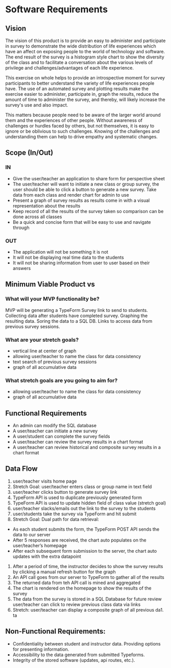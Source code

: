 # Software Requirements

## Vision
The vision of this product is to provide an easy to administer and participate in survey to demonstrate the wide distribution of life experiences which have an affect on exposing people to the world of technology and software.  The end result of the survey is a histogram style chart to show the diversity of the class and to facilitate a conversation about the various levels of privilege and challenges/advantages of each life experience. 

This exercise on whole helps to provide an introspective moment for survey participants to better understand the variety of life experiences people have.  The use of an automated survey and plotting results make the exercise easier to administer, participate in, graph the results, reduce the amount of time to administer the survey, and thereby, will likely increase the survey's use and also impact.

This matters because people need to be aware of the larger world around them and the experiences of other people.  Without awareness of challenges or hurdles faced by others, but not themselves, it is easy to ignore or be oblivious to such challenges.  Knowing of the challenges and understanding them can help to drive empathy and systematic changes.

## Scope (In/Out)

### IN
- Give the user/teacher an application to share form for perspective sheet
- The user/teacher will want to initiate a new class or group survey, the user should be able to click a button to generate a new survey. Take data from each class and render chart for admin to use
- Present a graph of survey results as results come in with a visual representation about the results
- Keep record of all the results of the survey taken so comparison can be done across all classes
- Be a quick and concise form that will be easy to use and navigate through
### OUT
- The application will not be something it is not
- It will not be displaying real time data to the students
- It will not be sharing information from user to user based on their answers


## Minimum Viable Product vs
### What will your MVP functionality be?
MVP will be generating a TypeForm Survey link to send to students.  Collecting data after students have completed survey.  Graphing the resulting data.  Soring the data to a SQL DB. Links to access data from previous survey sessions. 

### What are your stretch goals?
- vertical line at center of graph
- allowing user/teacher to name the class for data consistency
- text search of previous survey sessions
- graph of all accumulative data

### What stretch goals are you going to aim for?
- allowing user/teacher to name the class for data consistency
- graph of all accumulative data


## Functional Requirements
- An admin can modify the SQL database
- A user/teacher can initiate a new survey
- A user/student can complete the survey fields
- A user/teacher can review the survey results in a chart format
- A user/teacher can review historical and composite survey results in a chart format

## Data Flow
1. user/teacher visits home page
1. Stretch Goal:  user/teacher enters class or group name in text field
1. user/teacher clicks button to generate survey link
1. TypeForm API is used to duplicate previously generated form
1. TypeForm API is used to update hidden field of class value (stretch goal)
1. user/teacher slacks/emails out the link to the survey to the students
1. user/students take the survey via TypeForm and hit submit
1. Stretch Goal:  Dual path for data retrieval:
- As each student submits the form, the TypeForm POST API sends the data to our server
- After 5 responses are received, the chart auto populates on the user/teacher’s homepage
- After each subsequent form submission to the server, the chart auto updates with the extra datapoint
1. After a period of time, the instructor decides to show the survey results by clicking a manual refresh button for the graph
1. An API call goes from our server to TypeForm to gather all of the results
1. The returned data from teh API call is mined and aggregated
1. The chart is rendered on the homepage to show the results of the survey
1. The data from the survey is stored in a SQL Database for future review
user/teacher can click to review previous class data via links
1. Stretch:  user/teacher can display a composite graph of all previous da1. ta

## Non-Functional Requirements:
- Confidentiality between student and instructor data. Providing options for presenting information.
- Accessibility to the data generated from submitted Typeforms.
- Integrity of the stored software (updates, api routes, etc.).
